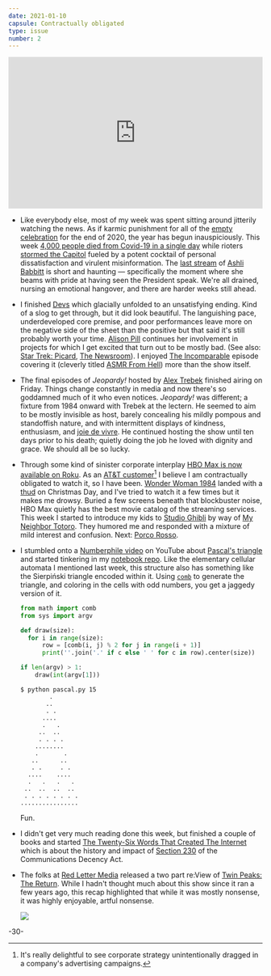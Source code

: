 ```yaml
---
date: 2021-01-10
capsule: Contractually obligated
type: issue
number: 2
---
```


<iframe width="100%" height="300" src="https://www.youtube.com/embed/b4eH8tQORX8" frameborder="0"></iframe>

- Like everybody else, most of my week was spent sitting around jitterily watching the news. As if karmic punishment for
  all of the [empty celebration][Death to 2020] for the end of 2020, the year has begun inauspiciously. This week [4,000
  people died from Covid-19 in a single day][Data in Motion: 1/8] while rioters [stormed the Capitol] fueled by a potent
  cocktail of personal dissatisfaction and virulent misinformation. The [last stream] of [Ashli Babbitt][shooting] is
  short and haunting &mdash; specifically the moment where she beams with pride at having seen the President speak.
  We're all drained, nursing an emotional hangover, and there are harder weeks still ahead.

- I finished [Devs] which glacially unfolded to an unsatisfying ending. Kind of a slog to get through, but it did look
  beautiful. The languishing pace, underdeveloped core premise, and poor performances leave more on the negative side of
  the sheet than the positive but that said it's still probably worth your time. [Alison Pill] continues her involvement
  in projects for which I get excited that turn out to be mostly bad.  (See also: [Star Trek: Picard], [The Newsroom]).
  I enjoyed [The Incomparable] episode covering it (cleverly titled [ASMR From Hell]) more than the show itself.

- The final episodes of *Jeopardy!* hosted by [Alex Trebek] finished airing on Friday. Things change constantly in media
  and now there's so goddamned much of it who even notices. *Jeopardy!* was different; a fixture from 1984 onward with
  Trebek at the lectern. He seemed to aim to be mostly invisible as host, barely concealing his mildly pompous and
  standoffish nature, and with intermittent displays of kindness, enthusiasm, and [joie de vivre][tribute]. He continued
  hosting the show until ten days prior to his death; quietly doing the job he loved with dignity and grace. We should
  all be so lucky.

- Through some kind of sinister corporate interplay [HBO Max is now available on Roku]. As an [AT&T
  customer][commercial][^0] I believe I am contractually obligated to watch it, so I have been. [Wonder Woman 1984]
  landed with a [thud][review] on Christmas Day, and I've tried to watch it a few times but it makes me drowsy. Buried a
  few screens beneath that blockbuster noise, HBO Max quietly has the best movie catalog of the streaming services. This
  week I started to introduce my kids to [Studio Ghibli] by way of [My Neighbor Totoro]. They humored me and responded
  with a mixture of mild interest and confusion. Next: [Porco Rosso]. 

- I stumbled onto a [Numberphile video] on YouTube about [Pascal's triangle] and started tinkering in my [notebook
  repo]. Like the elementary cellular automata I mentioned last week, this structure also has something like the
  Sierpiński triangle encoded within it. Using [`comb`][comb] to generate the triangle, and coloring in the cells with
  odd numbers, you get a jaggedy version of it.

  ```python
  from math import comb
  from sys import argv

  def draw(size):
    for i in range(size):
        row = [comb(i, j) % 2 for j in range(i + 1)]
        print(''.join('.' if c else ' ' for c in row).center(size))

  if len(argv) > 1:
      draw(int(argv[1]))
  ```

  ```plaintext
  $ python pascal.py 15
          .
         ..
         . .
        ....
        .   .
       ..  ..
       . . . .
      ........
      .       .
     ..      ..
     . .     . .
    ....    ....
    .   .   .   .
   ..  ..  ..  ..
   . . . . . . . .
  ................
  ```

  Fun.

- I didn't get very much reading done this week, but finished a couple of books and started [The Twenty-Six Words That
  Created The Internet] which is about the history and impact of [Section 230] of the Communications Decency Act.

- The folks at [Red Letter Media] released a two part re:View of [Twin Peaks: The Return]. While I hadn't thought much
  about this show since it ran a few years ago, this recap highlighted that while it was mostly nonsense, it was highly
  enjoyable, artful nonsense.

  ![](/images/2021-01-10/intense-ethereal-whooshing.jpg)

-30-

[^0]: It's really delightful to see corporate strategy unintentionally dragged in a company's advertising campaigns.

[Death to 2020]: https://www.netflix.com/title/81332175
[Data in Motion: 1/8]: https://www.youtube.com/watch?v=YOaWyfIBXn0
[stormed the Capitol]: https://www.youtube.com/watch?v=L5hksM_R59M
[last stream]: https://www.youtube.com/watch?v=QyiUMRN8mZA
[shooting]: https://www.washingtonpost.com/investigations/2021/01/08/ashli-babbitt-shooting-video-capitol/
[Devs]: https://www.fxnetworks.com/shows/devs
[The Incomparable]: https://www.theincomparable.com/theincomparable/
[ASMR From Hell]: https://www.theincomparable.com/theincomparable/524/
[Alison Pill]: https://en.wikipedia.org/wiki/Star_Trek:_Picard
[Star Trek: Picard]: https://en.wikipedia.org/wiki/Star_Trek:_Picard
[The Newsroom]: https://www.youtube.com/watch?v=16K6m3Ua2nw
[Alex Trebek]: https://www.jeopardy.com/jbuzz/news-events/alex-trebek-1940-2020
[tribute]: https://www.youtube.com/watch?v=arsStQAhHVA
[HBO Max is now available on Roku]: https://blog.roku.com/hbo-max
[commercial]: https://www.youtube.com/watch?v=ya3JnrfiDX0
[Studio Ghibli]: https://www.hbomax.com/hub/studio-ghibli
[My Neighbor Totoro]: https://www.youtube.com/watch?v=92a7Hj0ijLs
[Porco Rosso]: https://www.youtube.com/watch?v=awEC-aLDzjs
[review]: https://www.nytimes.com/2020/12/24/movies/wonder-woman-1984-review.html
[Wonder Woman 1984]: https://www.youtube.com/watch?v=XW2E2Fnh52w
[Numberphile video]: https://www.youtube.com/watch?v=0iMtlus-afo
[Pascal's triangle]: https://en.wikipedia.org/wiki/Pascal%27s_triangle
[notebook repo]: https://github.com/jpignata/notebook/blob/main/Pascal's%20Triangle.ipynb
[The Twenty-Six Words That Created The Internet]: https://www.amazon.com/Twenty-Six-Words-That-Created-Internet/dp/1501714414
[Section 230]: https://www.eff.org/issues/cda230
[Red Letter Media]: https://www.youtube.com/user/RedLetterMedia
[Twin Peaks: The Return]: https://www.youtube.com/watch?v=rrstrOrJxOc
[comb]: https://docs.python.org/3/library/math.html#math.comb
